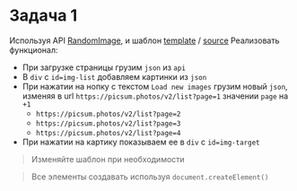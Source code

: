 # Задача 1

Используя API [RandomImage](https://picsum.photos/v2/list?page=1), и шаблон [template](https://maksimsheiko.github.io/demo/gallery-template.html) / [source](https://github.com/maksimsheiko/maksimsheiko.github.io/blob/master/demo/gallery-template.html) Реализовать функционал:

- При загрузке страницы грузим `json` из `api`
- В `div` с `id=img-list` добавляем картинки из `json`
- При нажатии на нопку c текстом `Load new images` грузим новый `json`, изменяя в url `https://picsum.photos/v2/list?page=1` значении `page` на `+1`
    - `https://picsum.photos/v2/list?page=2`
    - `https://picsum.photos/v2/list?page=3`
    - `https://picsum.photos/v2/list?page=4`
- При нажатии на картику показываем ее в `div` с `id=img-target`

> Изменяйте шаблон при необходимости

> Все элементы создавать используя `document.createElement()`